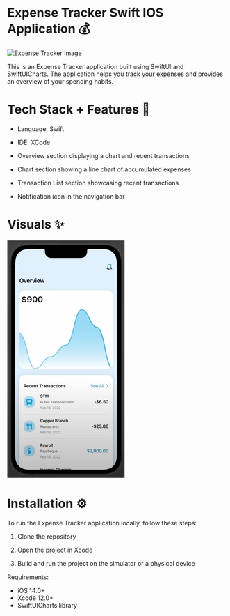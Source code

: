 <h1>Expense Tracker Swift IOS Application 💰</h1>

<img src='https://i.pinimg.com/originals/2c/90/78/2c90781fa0774527ccecb868b61184f3.gif' alt='Expense Tracker Image'>

This is an Expense Tracker application built using SwiftUI and SwiftUICharts. The application helps you track your expenses and provides an overview of your spending habits.

<h1>Tech Stack + Features 💼</h1>

- Language: Swift

- IDE: XCode

- Overview section displaying a chart and recent transactions

- Chart section showing a line chart of accumulated expenses

- Transaction List section showcasing recent transactions

- Notification icon in the navigation bar

<h1>Visuals ✨</h1>
<img src='/Expense_Tracker_Screenshot.png' alt='Expense Tracker Swift Project Screenshot'>


<h1>Installation ⚙️</h1>
To run the Expense Tracker application locally, follow these steps:

1) Clone the repository

2) Open the project in Xcode

3) Build and run the project on the simulator or a physical device

Requirements:
- iOS 14.0+
- Xcode 12.0+
- SwiftUICharts library
